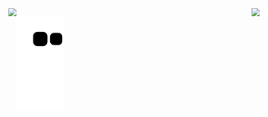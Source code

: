 <div>
  
   <img align="left" src="https://github-readme-stats.vercel.app/api?username=kevyn-herbert&show_icons=true&theme=synthwave&line_height=30" style="max-width:100%;" height="160em">
  
  <img align="right" src="https://github-readme-stats.vercel.app/api/top-langs/?username=kevyn-herbert&theme=synthwave&layout=compact&hide=vue,pascal,cmake,c">
       
  </a>
</div>

![snake gif](https://github.com/Formandodev/Formandodev/blob/output/github-contribution-grid-snake.svg)
